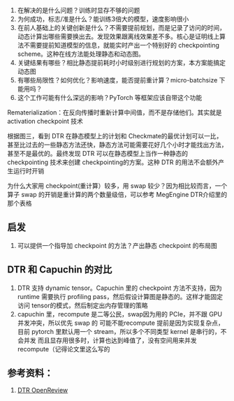 1. 在解决的是什么问题？训练时显存不够的问题
2. 为何成功，标志/准是什么？能训练3倍大的模型，速度影响很小
3. 在前人基础上的关键创新是什么？不需要提前规划，而是记录了访问的时间，动态计算出哪些需要换出去。发现效果跟离线效果差不多。核心是证明线上算法不需要提前知道模型的信息，就能实时产出一个特别好的 checkpointing scheme。这种在线方法能处理静态和动态图。
4. 关键结果有哪些？相比静态提前耗时小时级别进行规划的方案，本方案能搞定动态图
5. 有哪些局限性？如何优化？影响速度，能否提前重计算？micro-batchsize 下能用吗？
6. 这个工作可能有什么深远的影响？PyTorch 等框架应该自带这个功能

Rematerialization：在反向传播时重新计算中间值，而不是存储他们。其实就是 activation checkpoint 技术

根据图三，看到 DTR 在静态模型上的计划和 Checkmate的最优计划可以一比，甚至比过去的一些静态方法还快，静态方法可能需要花好几个小时才能找出方法，甚至不是最优的。最终发现 DTR 可以在静态模型上当作一种静态的 checkpointing 技术来创建 checkpointing的方案。这种 DTR 的用法不会额外产生运行时开销

为什么大家用 checkpoint(重计算）较多，用 swap 较少？因为相比较而言，一个算子 swap 的开销是重计算的两个数量级倍，可以参考 MegEngine DTR介绍里的那个表格

## 启发
1. 可以提供一个指导加 checkpoint 的方法？产出静态 checkpoint 的布局图


## DTR 和 Capuchin 的对比
1. DTR 支持 dynamic tensor。Capuchin 里的 checkpoint 方法不支持，因为runtime 需要执行 profiling pass，然后假设计算图是静态的。这样才能固定访问 tensor的模式，然后制定出内存管理的策略
2. capuchin 里，recompute 是二等公民，swap因为用的 PCIe，并不跟 GPU 并发冲突，所以优先 swap 的
可能不能recompute 提前是因为实现复杂点，目前  pytorch 里默认用一个 stream，所以多个不同类型 kernel 是串行的，不会并发
而且显存用很多时，计算也达到峰值了，没有空间用来并发 recompute（记得论文里这么写的

## 参考资料：
1. [DTR OpenReview](https://openreview.net/forum?id=Vfs_2RnOD0H)
